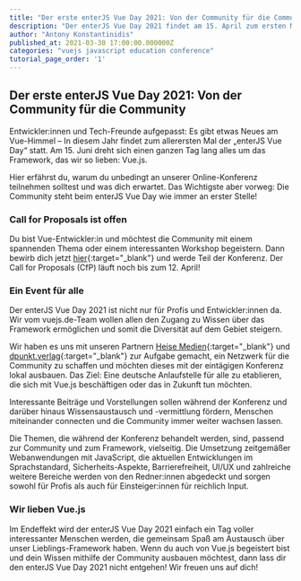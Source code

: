 ```yaml
---
title: "Der erste enterJS Vue Day 2021: Von der Community für die Community"
description: "Der enterJS Vue Day 2021 findet am 15. April zum ersten Mal statt. Einen Tag lang tauscht sich die Community über spannende Themen rund um VueJS aus."
author: "Antony Konstantinidis"
published_at: 2021-03-30 17:00:00.000000Z
categories: "vuejs javascript education conference"
tutorial_page_order: '1'
---
```


## Der erste enterJS Vue Day 2021: Von der Community für die Community

Entwickler:innen und Tech-Freunde aufgepasst: Es gibt etwas Neues am Vue-Himmel – In diesem Jahr findet zum allerersten Mal der „enterJS Vue Day“ statt. 
Am 15. Juni dreht sich einen ganzen Tag lang alles um das Framework, das wir so lieben: Vue.js.

Hier erfährst du, warum du unbedingt an unserer Online-Konferenz teilnehmen solltest und was dich erwartet.
Das Wichtigste aber vorweg: Die Community steht beim enterJS Vue Day wie immer an erster Stelle!

### Call for Proposals ist offen

Du bist Vue-Entwickler:in und möchtest die Community mit einem spannenden Thema oder einem interessanten Workshop begeistern.
Dann bewirb dich jetzt [hier](https://enterjs.de/proposal_einreichen.php){:target="_blank"} und werde Teil der Konferenz. Der Call for Proposals (CfP) läuft noch bis zum 12. April!

### Ein Event für alle

Der enterJS Vue Day 2021 ist nicht nur für Profis und Entwickler:innen da.
Wir vom vuejs.de-Team wollen allen den Zugang zu Wissen über das Framework ermöglichen und somit die Diversität auf dem Gebiet steigern.

Wir haben es uns mit unseren Partnern [Heise Medien](https://www.heise.de/impressum.html){:target="_blank"} und
[dpunkt.verlag](https://www.dpunkt.de/){:target="_blank"} zur Aufgabe gemacht, ein Netzwerk für die Community zu schaffen und möchten dieses mit der eintägigen Konferenz lokal ausbauen.
Das Ziel: Eine deutsche Anlaufstelle für alle zu etablieren, die sich mit Vue.js beschäftigen oder das in Zukunft tun möchten.

Interessante Beiträge und Vorstellungen sollen während der Konferenz und darüber hinaus Wissensaustausch und -vermittlung fördern,
Menschen miteinander connecten und die Community immer weiter wachsen lassen.

Die Themen, die während der Konferenz behandelt werden, sind, passend zur Community und zum Framework, vielseitig.
Die Umsetzung zeitgemäßer Webanwendungen mit JavaScript, die aktuellen Entwicklungen im Sprachstandard, Sicherheits-Aspekte, Barrierefreiheit,
UI/UX und zahlreiche weitere Bereiche werden von den Redner:innen abgedeckt und sorgen sowohl für Profis als auch für Einsteiger:innen für reichlich Input. 

### Wir lieben Vue.js

Im Endeffekt wird der enterJS Vue Day 2021 einfach ein Tag voller interessanter Menschen werden,
die gemeinsam Spaß am Austausch über unser Lieblings-Framework haben.
Wenn du auch von Vue.js begeistert bist und dein Wissen mithilfe der Community ausbauen möchtest, dann lass dir den enterJS Vue Day 2021 nicht entgehen!
Wir freuen uns auf dich!
